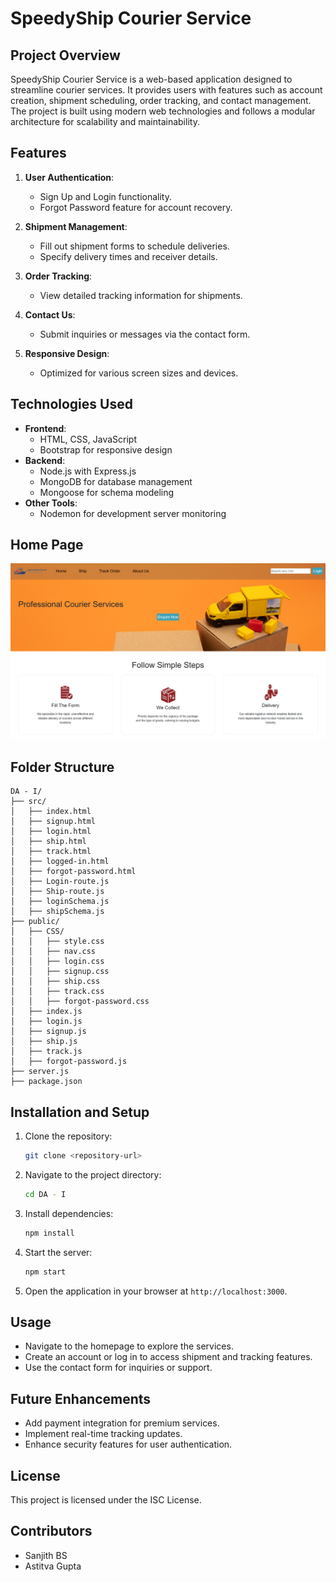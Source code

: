 # SpeedyShip Courier Service

## Project Overview
SpeedyShip Courier Service is a web-based application designed to streamline courier services. It provides users with features such as account creation, shipment scheduling, order tracking, and contact management. The project is built using modern web technologies and follows a modular architecture for scalability and maintainability.

## Features
1. **User Authentication**:
   - Sign Up and Login functionality.
   - Forgot Password feature for account recovery.

2. **Shipment Management**:
   - Fill out shipment forms to schedule deliveries.
   - Specify delivery times and receiver details.

3. **Order Tracking**:
   - View detailed tracking information for shipments.

4. **Contact Us**:
   - Submit inquiries or messages via the contact form.

5. **Responsive Design**:
   - Optimized for various screen sizes and devices.

## Technologies Used
- **Frontend**:
  - HTML, CSS, JavaScript
  - Bootstrap for responsive design
- **Backend**:
  - Node.js with Express.js
  - MongoDB for database management
  - Mongoose for schema modeling
- **Other Tools**:
  - Nodemon for development server monitoring

## Home Page
![](https://github.com/Sbs114/Courier-Service/blob/main/Images/HomePage.png)

## Folder Structure
```
DA - I/
├── src/
│   ├── index.html
│   ├── signup.html
│   ├── login.html
│   ├── ship.html
│   ├── track.html
│   ├── logged-in.html
│   ├── forgot-password.html
│   ├── Login-route.js
│   ├── Ship-route.js
│   ├── loginSchema.js
│   ├── shipSchema.js
├── public/
│   ├── CSS/
│   │   ├── style.css
│   │   ├── nav.css
│   │   ├── login.css
│   │   ├── signup.css
│   │   ├── ship.css
│   │   ├── track.css
│   │   ├── forgot-password.css
│   ├── index.js
│   ├── login.js
│   ├── signup.js
│   ├── ship.js
│   ├── track.js
│   ├── forgot-password.js
├── server.js
├── package.json
```

## Installation and Setup
1. Clone the repository:
   ```bash
   git clone <repository-url>
   ```
2. Navigate to the project directory:
   ```bash
   cd DA - I
   ```
3. Install dependencies:
   ```bash
   npm install
   ```
4. Start the server:
   ```bash
   npm start
   ```
5. Open the application in your browser at `http://localhost:3000`.

## Usage
- Navigate to the homepage to explore the services.
- Create an account or log in to access shipment and tracking features.
- Use the contact form for inquiries or support.

## Future Enhancements
- Add payment integration for premium services.
- Implement real-time tracking updates.
- Enhance security features for user authentication.

## License
This project is licensed under the ISC License.

## Contributors
- Sanjith BS
- Astitva Gupta
